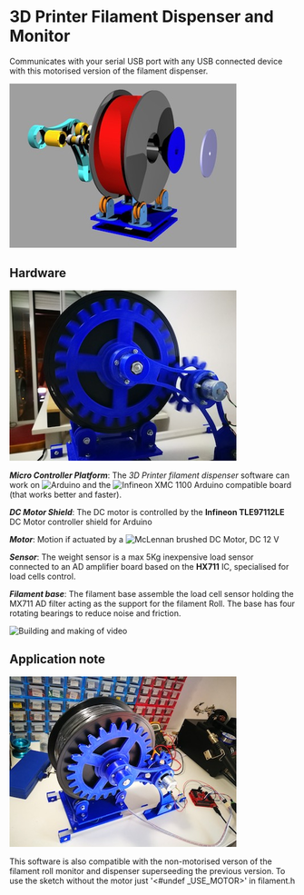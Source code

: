 # 3D Printer Filament Dispenser and Monitor
Communicates with your serial USB port with any USB connected device with this motorised version of the filament dispenser.

![3D render design](images/Exploeded%2001.jpg)

## Hardware
![Building](images/IMG_20170701_225910.jpg)
 
**_Micro Controller Platform_**: The _3D Printer filament dispenser_ software can work on ![**Arduino**](http://export.farnell.com/arduino/a000066/atmega328-arduino-uno-eval-board/dp/2075382?ICID=I-HP-PP-Arduino-A000066) and the ![**Infineon XMC 1100**](http://export.farnell.com/infineon/kit-xmc11-boot-001/cortex-m0-evaluation-board/dp/2376496) Arduino compatible board (that works better and faster).

**_DC Motor Shield_**: The DC motor is controlled by the **Infineon TLE97112LE** DC Motor controller shield for Arduino

**_Motor_**: Motion if actuated by a ![**McLennan brushed DC Motor, DC 12 V**](http://export.farnell.com/mclennan/1271-12-10/motor-geared-12v-165rpm/dp/1784829)

**_Sensor_**: The weight sensor is a max 5Kg inexpensive load sensor connected to an AD amplifier board based on the **HX711** IC, specialised for load cells control.

**_Filament base_**: The filament base assemble the load cell sensor holding the MX711 AD filter acting as the support for the filament Roll. The base has four rotating bearings to reduce noise and friction.

![![Building and making of video](ihttps://youtu.be/YBbqWqICec8/0.jpg)](https://youtu.be/YBbqWqICec8)

## Application note
![Building](images/IMG_20170701_142956.jpg)

This software is also compatible with the non-motorised verson of the filament roll monitor and dispenser superseeding the previous version. To use the sketch without the motor just '<\#undef _USE_MOTOR>' in filament.h

